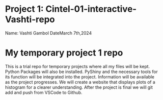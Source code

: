 # Project 1: Cintel-01-interactive-Vashti-repo
  Name: Vashti Gambol 
  DateMarch 7th,2024 
# My temporary project 1 repo 
This is a trial repo for temporary projects where all my files will be kept. Python Packages will also be installed.
PyShiny and the necessary tools for its function will be integrated into the project.
Information will be available as the project progresses.
We will create a website that displays plots of a histogram for a clearer understanding.
After the project is final we will git add and push from VSCode to Github.
